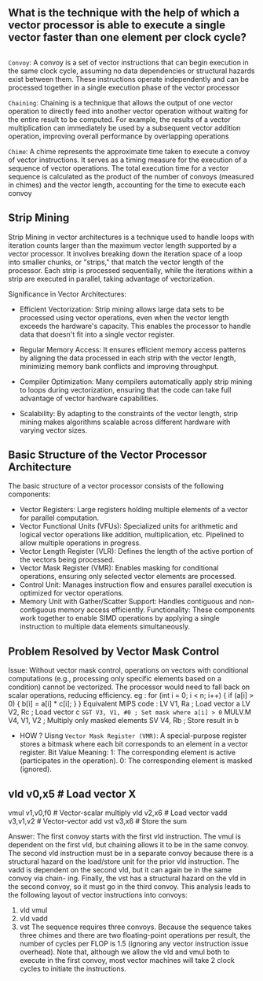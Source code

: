 ## What is the technique with the help of which a vector processor is able to execute a single vector faster than one element per clock cycle?

##
`Convoy`: A convoy is a set of vector instructions that can begin execution in the same clock cycle, assuming no data dependencies or structural hazards exist between them. These instructions operate independently and can be processed together in a single execution phase of the vector processor​

`Chaining`: Chaining is a technique that allows the output of one vector operation to directly feed into another vector operation without waiting for the entire result to be computed. For example, the results of a vector multiplication can immediately be used by a subsequent vector addition operation, improving overall performance by overlapping operations​

`Chime`: A chime represents the approximate time taken to execute a convoy of vector instructions. It serves as a timing measure for the execution of a sequence of vector operations. The total execution time for a vector sequence is calculated as the product of the number of convoys (measured in chimes) and the vector length, accounting for the time to execute each convoy​


## Strip Mining 
Strip Mining in vector architectures is a technique used to handle loops with iteration counts larger than the maximum vector length supported by a vector processor. It involves breaking down the iteration space of a loop into smaller chunks, or "strips," that match the vector length of the processor. Each strip is processed sequentially, while the iterations within a strip are executed in parallel, taking advantage of vectorization.

Significance in Vector Architectures:
- Efficient Vectorization: Strip mining allows large data sets to be processed using vector operations, even when the vector length exceeds the hardware's capacity. This enables the processor to handle data that doesn't fit into a single vector register.

- Regular Memory Access: It ensures efficient memory access patterns by aligning the data processed in each strip with the vector length, minimizing memory bank conflicts and improving throughput.

- Compiler Optimization: Many compilers automatically apply strip mining to loops during vectorization, ensuring that the code can take full advantage of vector hardware capabilities.

- Scalability: By adapting to the constraints of the vector length, strip mining makes algorithms scalable across different hardware with varying vector sizes. 

## Basic Structure of the Vector Processor Architecture
The basic structure of a vector processor consists of the following components:
- Vector Registers:
Large registers holding multiple elements of a vector for parallel computation.
- Vector Functional Units (VFUs):
Specialized units for arithmetic and logical vector operations like addition, multiplication, etc.
Pipelined to allow multiple operations in progress.
- Vector Length Register (VLR):
Defines the length of the active portion of the vectors being processed.
- Vector Mask Register (VMR):
Enables masking for conditional operations, ensuring only selected vector elements are processed.
- Control Unit:
Manages instruction flow and ensures parallel execution is optimized for vector operations.
- Memory Unit with Gather/Scatter Support:
Handles contiguous and non-contiguous memory access efficiently.
Functionality:
These components work together to enable SIMD operations by applying a single instruction to multiple data elements simultaneously.

##  Problem Resolved by Vector Mask Control

Issue:
Without vector mask control, operations on vectors with conditional computations (e.g., processing only specific elements based on a condition) cannot be vectorized. The processor would need to fall back on scalar operations, reducing efficiency.
eg :
for (int i = 0; i < n; i++) {
    if (a[i] > 0) {
        b[i] = a[i] * c[i];
    }
}
Equivalent MIPS code : 
LV V1, Ra      ; Load vector a
LV V2, Rc      ; Load vector c
`SGT V3, V1, #0 ; Set mask where a[i] > 0`
MULV.M V4, V1, V2 ; Multiply only masked elements
SV V4, Rb      ; Store result in b
- HOW ?
Uisng `Vector Mask Register (VMR)`:
A special-purpose register stores a bitmask where each bit corresponds to an element in a vector register.
Bit Value Meaning:
1: The corresponding element is active (participates in the operation).
0: The corresponding element is masked (ignored).

## vld v0,x5 # Load vector X
  vmul v1,v0,f0 # Vector-scalar multiply
  vld v2,x6 # Load vector 
  vadd v3,v1,v2 # Vector-vector add
  vst v3,x6 # Store the sum

Answer: 
The first convoy starts with the first vld instruction. The vmul is dependent on the
first vld, but chaining allows it to be in the same convoy.
The second vld instruction must be in a separate convoy because there is a
structural hazard on the load/store unit for the prior vld instruction. The vadd
is dependent on the second vld, but it can again be in the same convoy via chain-
ing. Finally, the vst has a structural hazard on the vld in the second convoy, so it
must go in the third convoy. This analysis leads to the following layout of vector
instructions into convoys:
1. vld vmul
2. vld vadd
3. vst
The sequence requires three convoys. Because the sequence takes three chimes and
there are two floating-point operations per result, the number of cycles per FLOP is
1.5 (ignoring any vector instruction issue overhead). Note that, although we allow
the vld and vmul both to execute in the first convoy, most vector machines will
take 2 clock cycles to initiate the instructions.